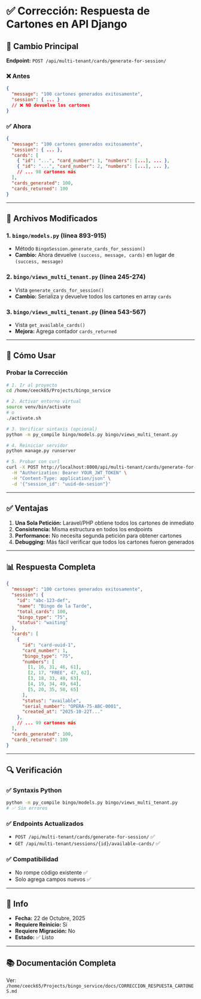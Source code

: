 # ✅ Corrección: Respuesta de Cartones en API Django

## 🎯 Cambio Principal

**Endpoint:** `POST /api/multi-tenant/cards/generate-for-session/`

### ❌ Antes
```json
{
  "message": "100 cartones generados exitosamente",
  "session": { ... }
  // ❌ NO devuelve los cartones
}
```

### ✅ Ahora
```json
{
  "message": "100 cartones generados exitosamente",
  "session": { ... },
  "cards": [
    { "id": "...", "card_number": 1, "numbers": [...], ... },
    { "id": "...", "card_number": 2, "numbers": [...], ... },
    // ... 98 cartones más
  ],
  "cards_generated": 100,
  "cards_returned": 100
}
```

---

## 📁 Archivos Modificados

### 1. `bingo/models.py` (línea 893-915)
- Método `BingoSession.generate_cards_for_session()`
- **Cambio:** Ahora devuelve `(success, message, cards)` en lugar de `(success, message)`

### 2. `bingo/views_multi_tenant.py` (línea 245-274)
- Vista `generate_cards_for_session()`
- **Cambio:** Serializa y devuelve todos los cartones en array `cards`

### 3. `bingo/views_multi_tenant.py` (línea 543-567)
- Vista `get_available_cards()`
- **Mejora:** Agrega contador `cards_returned`

---

## 🚀 Cómo Usar

### Probar la Corrección

```bash
# 1. Ir al proyecto
cd /home/ceeck65/Projects/bingo_service

# 2. Activar entorno virtual
source venv/bin/activate
# o
./activate.sh

# 3. Verificar sintaxis (opcional)
python -m py_compile bingo/models.py bingo/views_multi_tenant.py

# 4. Reiniciar servidor
python manage.py runserver

# 5. Probar con curl
curl -X POST http://localhost:8000/api/multi-tenant/cards/generate-for-session/ \
  -H "Authorization: Bearer YOUR_JWT_TOKEN" \
  -H "Content-Type: application/json" \
  -d '{"session_id": "uuid-de-sesion"}'
```

---

## ✅ Ventajas

1. **Una Sola Petición:** Laravel/PHP obtiene todos los cartones de inmediato
2. **Consistencia:** Misma estructura en todos los endpoints
3. **Performance:** No necesita segunda petición para obtener cartones
4. **Debugging:** Más fácil verificar que todos los cartones fueron generados

---

## 📊 Respuesta Completa

```json
{
  "message": "100 cartones generados exitosamente",
  "session": {
    "id": "abc-123-def",
    "name": "Bingo de la Tarde",
    "total_cards": 100,
    "bingo_type": "75",
    "status": "waiting"
  },
  "cards": [
    {
      "id": "card-uuid-1",
      "card_number": 1,
      "bingo_type": "75",
      "numbers": [
        [1, 16, 31, 46, 61],
        [2, 17, "FREE", 47, 62],
        [3, 18, 33, 48, 63],
        [4, 19, 34, 49, 64],
        [5, 20, 35, 50, 65]
      ],
      "status": "available",
      "serial_number": "OPERA-75-ABC-0001",
      "created_at": "2025-10-22T..."
    },
    // ... 99 cartones más
  ],
  "cards_generated": 100,
  "cards_returned": 100
}
```

---

## 🔍 Verificación

### ✅ Syntaxis Python
```bash
python -m py_compile bingo/models.py bingo/views_multi_tenant.py
# ✅ Sin errores
```

### ✅ Endpoints Actualizados
- `POST /api/multi-tenant/cards/generate-for-session/` ✅
- `GET /api/multi-tenant/sessions/{id}/available-cards/` ✅

### ✅ Compatibilidad
- No rompe código existente ✅
- Solo agrega campos nuevos ✅

---

## 📅 Info

- **Fecha:** 22 de Octubre, 2025
- **Requiere Reinicio:** Sí
- **Requiere Migración:** No
- **Estado:** ✅ Listo

---

## 📚 Documentación Completa

Ver: `/home/ceeck65/Projects/bingo_service/docs/CORRECCION_RESPUESTA_CARTONES.md`

